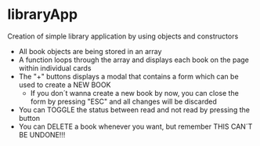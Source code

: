 # libraryApp
Creation of simple library application by using objects and constructors

- All book objects are being stored in an array
- A function loops through the array and displays each book on the page within individual cards
- The "+" buttons displays a modal that contains a form which can be used to create a NEW BOOK
    - If you don´t wanna create a new book by now, you can close the form by pressing "ESC" and all changes will be discarded
- You can TOGGLE the status between read and not read by pressing the button
- You can DELETE a book whenever you want, but remember THIS CAN´T BE UNDONE!!!